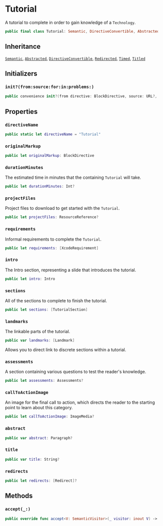 # Tutorial

A tutorial to complete in order to gain knowledge of a `Technology`.

``` swift
public final class Tutorial: Semantic, DirectiveConvertible, Abstracted, Titled, Timed, Redirected 
```

## Inheritance

[`Semantic`](/Semantic), [`Abstracted`](/Abstracted), [`DirectiveConvertible`](/DirectiveConvertible), [`Redirected`](/Redirected), [`Timed`](/Timed), [`Titled`](/Titled)

## Initializers

### `init?(from:source:for:in:problems:)`

``` swift
public convenience init?(from directive: BlockDirective, source: URL?, for bundle: DocumentationBundle, in context: DocumentationContext, problems: inout [Problem]) 
```

## Properties

### `directiveName`

``` swift
public static let directiveName = "Tutorial"
```

### `originalMarkup`

``` swift
public let originalMarkup: BlockDirective
```

### `durationMinutes`

The estimated time in minutes that the containing `Tutorial` will take.

``` swift
public let durationMinutes: Int?
```

### `projectFiles`

Project files to download to get started with the `Tutorial`.

``` swift
public let projectFiles: ResourceReference?
```

### `requirements`

Informal requirements to complete the `Tutorial`.

``` swift
public let requirements: [XcodeRequirement]
```

### `intro`

The Intro section, representing a slide that introduces the tutorial.

``` swift
public let intro: Intro
```

### `sections`

All of the sections to complete to finish the tutorial.

``` swift
public let sections: [TutorialSection]
```

### `landmarks`

The linkable parts of the tutorial.

``` swift
public var landmarks: [Landmark] 
```

Allows you to direct link to discrete sections within a tutorial.

### `assessments`

A section containing various questions to test the reader's knowledge.

``` swift
public let assessments: Assessments?
```

### `callToActionImage`

An image for the final call to action, which directs the reader to the starting point to learn about this category.

``` swift
public let callToActionImage: ImageMedia?
```

### `abstract`

``` swift
public var abstract: Paragraph? 
```

### `title`

``` swift
public var title: String? 
```

### `redirects`

``` swift
public let redirects: [Redirect]?
```

## Methods

### `accept(_:)`

``` swift
public override func accept<V: SemanticVisitor>(_ visitor: inout V) -> V.Result 
```
